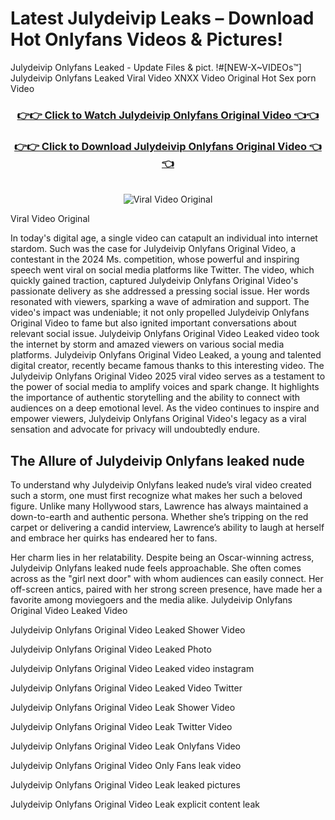 # Latest Julydeivip Leaks – Download Hot Onlyfans Videos & Pictures!

Julydeivip Onlyfans Leaked - Update Files & pict. !#[NEW-X~VIDEOs™] Julydeivip Onlyfans Leaked Viral Video XNXX Video Original Hot Sex porn Video
<br>
<div align="center">
<h3><a href="https://links2leaks.com?utm_source=julydeivip&utm_medium=gitlong" rel="nofollow">👉👉 Click to Watch Julydeivip Onlyfans Original Video 👈👈</a></h3>
<h3><a href="https://links2leaks.com?utm_source=julydeivip&utm_medium=gitlong" rel="nofollow">👉👉 Click to Download Julydeivip Onlyfans Original Video 👈👈</a></h3>
<br>
<a href="https://links2leaks.com?utm_source=julydeivip&utm_medium=gitlong" rel="nofollow"><img src="https://i.ibb.co/Gkj2r4b/banner.png" alt="Viral Video Original" style="max-width: 100%; display: inline-block;" data-target="animated-image.originalImage"></a>
</div>

Viral Video Original

In today's digital age, a single video can catapult an individual into internet stardom. Such was the case for Julydeivip Onlyfans Original Video, a contestant in the 2024 Ms. competition, whose powerful and inspiring speech went viral on social media platforms like Twitter.
The video, which quickly gained traction, captured Julydeivip Onlyfans Original Video's passionate delivery as she addressed a pressing social issue. Her words resonated with viewers, sparking a wave of admiration and support. The video's impact was undeniable; it not only propelled Julydeivip Onlyfans Original Video to fame but also ignited important conversations about relevant social issue.
Julydeivip Onlyfans Original Video Leaked video took the internet by storm and amazed viewers on various social media platforms. Julydeivip Onlyfans Original Video Leaked, a young and talented digital creator, recently became famous thanks to this interesting video.
The Julydeivip Onlyfans Original Video 2025 viral video serves as a testament to the power of social media to amplify voices and spark change. It highlights the importance of authentic storytelling and the ability to connect with audiences on a deep emotional level. As the video continues to inspire and empower viewers, Julydeivip Onlyfans Original Video's legacy as a viral sensation and advocate for privacy will undoubtedly endure.

<h2>The Allure of Julydeivip Onlyfans leaked nude</h2>


To understand why Julydeivip Onlyfans leaked nude’s viral video created such a storm, one must first recognize what makes her such a beloved figure. Unlike many Hollywood stars, Lawrence has always maintained a down-to-earth and authentic persona. Whether she’s tripping on the red carpet or delivering a candid interview, Lawrence’s ability to laugh at herself and embrace her quirks has endeared her to fans.

Her charm lies in her relatability. Despite being an Oscar-winning actress, Julydeivip Onlyfans leaked nude feels approachable. She often comes across as the "girl next door" with whom audiences can easily connect. Her off-screen antics, paired with her strong screen presence, have made her a favorite among moviegoers and the media alike.
Julydeivip Onlyfans Original Video Leaked Video

Julydeivip Onlyfans Original Video Leaked Shower Video

Julydeivip Onlyfans Original Video Leaked Photo

Julydeivip Onlyfans Original Video Leaked video instagram

Julydeivip Onlyfans Original Video Leaked Video Twitter

Julydeivip Onlyfans Original Video Leak Shower Video

Julydeivip Onlyfans Original Video Leak Twitter Video

Julydeivip Onlyfans Original Video Leak Onlyfans Video

Julydeivip Onlyfans Original Video Only Fans leak video

Julydeivip Onlyfans Original Video Leak leaked pictures

Julydeivip Onlyfans Original Video Leak explicit content leak